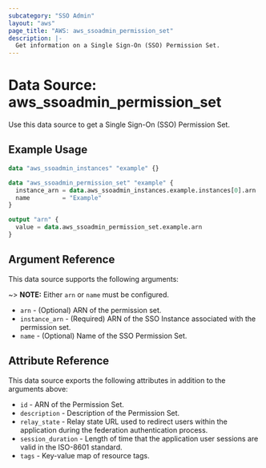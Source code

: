 ```yaml
---
subcategory: "SSO Admin"
layout: "aws"
page_title: "AWS: aws_ssoadmin_permission_set"
description: |-
  Get information on a Single Sign-On (SSO) Permission Set.
---
```


# Data Source: aws_ssoadmin_permission_set

Use this data source to get a Single Sign-On (SSO) Permission Set.

## Example Usage

```terraform
data "aws_ssoadmin_instances" "example" {}

data "aws_ssoadmin_permission_set" "example" {
  instance_arn = data.aws_ssoadmin_instances.example.instances[0].arn
  name         = "Example"
}

output "arn" {
  value = data.aws_ssoadmin_permission_set.example.arn
}
```

## Argument Reference

This data source supports the following arguments:

~> **NOTE:** Either `arn` or `name` must be configured.

* `arn` - (Optional) ARN of the permission set.
* `instance_arn` - (Required) ARN of the SSO Instance associated with the permission set.
* `name` - (Optional) Name of the SSO Permission Set.

## Attribute Reference

This data source exports the following attributes in addition to the arguments above:

* `id` - ARN of the Permission Set.
* `description` - Description of the Permission Set.
* `relay_state` - Relay state URL used to redirect users within the application during the federation authentication process.
* `session_duration` - Length of time that the application user sessions are valid in the ISO-8601 standard.
* `tags` - Key-value map of resource tags.
